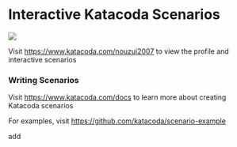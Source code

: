# Interactive Katacoda Scenarios

[![](http://shields.katacoda.com/katacoda/nouzui2007/count.svg)](https://www.katacoda.com/nouzui2007 "Get your profile on Katacoda.com")

Visit https://www.katacoda.com/nouzui2007 to view the profile and interactive scenarios

### Writing Scenarios
Visit https://www.katacoda.com/docs to learn more about creating Katacoda scenarios

For examples, visit https://github.com/katacoda/scenario-example

add
